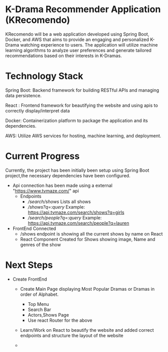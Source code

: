 # K-Drama Recommender Application (KRecomendo)
KRecomendo will be a web application developed using Spring Boot, Docker, and AWS that aims to provide an engaging and personalized K-Drama watching experience to users.
The application will utilize machine learning algorithms to analyze user preferences and generate tailored recommendations based on their interests in K-Dramas.

# Technology Stack

Spring Boot: Backend framework for building RESTful APIs and managing data persistence.

React : Frontend framework for beautifying the website and using apis to correctly display/interpret data

Docker: Containerization platform to package the application and its dependencies.

AWS: Utilize AWS services for hosting, machine learning, and deployment.

# Current Progress

Currently, the project has been initially been setup using Spring Boot project,the necessary dependencies have been configured.
- Api connection has been made using a external "https://www.tvmaze.com/" api
  - Endpoints
     -  */search/shows* Lists all shows
     -  */shows?q=:query* Example: https://api.tvmaze.com/search/shows?q=girls
     -  */search/people?q=:query* Example: https://api.tvmaze.com/search/people?q=lauren
- FrontEnd Connected 
  - /shows endpoint is showing all the current shows by name on React
  - React Component Created for Shows showing image, Name and genres of the show
  

# Next Steps
- Create FrontEnd
  - Create Main Page displaying Most Popular Dramas or Dramas in order of Alphabet.
    - Top Menu
    - Search Bar
    - Actors,Shows Page
    - Use react Router for the above

      
  - Learn/Work on React to beautify the website and added correct endpoints and structure the layout of the website
  - 



